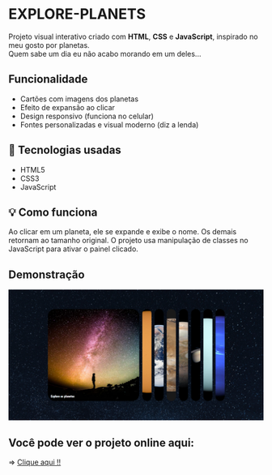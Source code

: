 # EXPLORE-PLANETS

Projeto visual interativo criado com **HTML**, **CSS** e **JavaScript**, inspirado no meu gosto por planetas.  
Quem sabe um dia eu não acabo morando em um deles...

## Funcionalidade

- Cartões com imagens dos planetas
- Efeito de expansão ao clicar
- Design responsivo (funciona no celular)
- Fontes personalizadas e visual moderno (diz a lenda)

## 📁 Tecnologias usadas

- HTML5
- CSS3
- JavaScript


## 💡 Como funciona

Ao clicar em um planeta, ele se expande e exibe o nome. Os demais retornam ao tamanho original. O projeto usa manipulação de classes no JavaScript para ativar o painel clicado.

## Demonstração

![net ta ruim](/image/demo1.png)

## Você pode ver o projeto online aqui:  

=> [Clique aqui !!](https://eduardotashiro.github.io/EXPLORE-PLANETS/)

